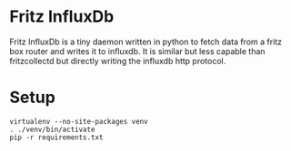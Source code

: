 # Fritz InfluxDb

Fritz InfluxDb is a tiny daemon written in python to fetch data from a fritz box router and writes it to influxdb.
It is similar but less capable than fritzcollectd but directly writing the influxdb http protocol.

# Setup
```
virtualenv --no-site-packages venv
. ./venv/bin/activate
pip -r requirements.txt
```
